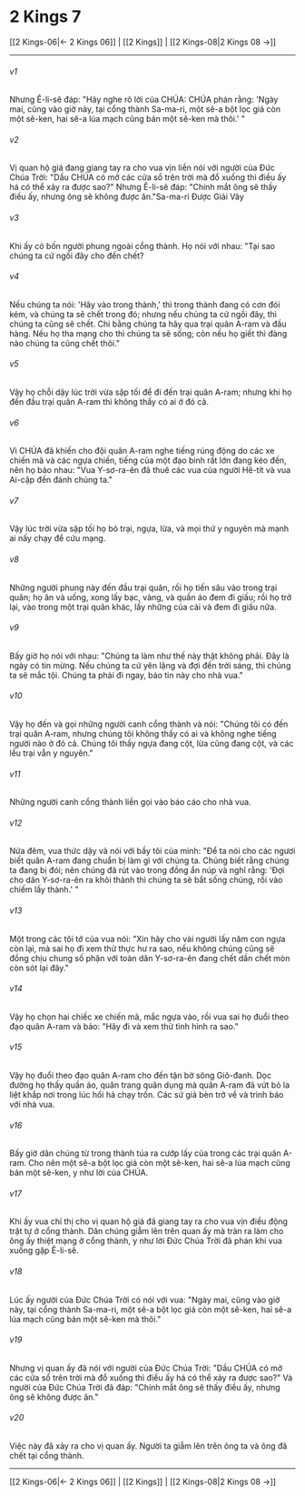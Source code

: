 # 2 Kings 7

[[2 Kings-06|← 2 Kings 06]] | [[2 Kings]] | [[2 Kings-08|2 Kings 08 →]]
***



###### v1 
Nhưng Ê-li-sê đáp: "Hãy nghe rõ lời của CHÚA: CHÚA phán rằng: 'Ngày mai, cũng vào giờ này, tại cổng thành Sa-ma-ri, một sê-a bột lọc giá còn một sê-ken, hai sê-a lúa mạch cũng bán một sê-ken mà thôi.' " 

###### v2 
Vị quan hộ giá đang giang tay ra cho vua vịn liền nói với người của Đức Chúa Trời: "Dầu CHÚA có mở các cửa sổ trên trời mà đổ xuống thì điều ấy há có thể xảy ra được sao?" Nhưng Ê-li-sê đáp: "Chính mắt ông sẽ thấy điều ấy, nhưng ông sẽ không được ăn."Sa-ma-ri Được Giải Vây 

###### v3 
Khi ấy có bốn người phung ngoài cổng thành. Họ nói với nhau: "Tại sao chúng ta cứ ngồi đây cho đến chết? 

###### v4 
Nếu chúng ta nói: 'Hãy vào trong thành,' thì trong thành đang có cơn đói kém, và chúng ta sẽ chết trong đó; nhưng nếu chúng ta cứ ngồi đây, thì chúng ta cũng sẽ chết. Chi bằng chúng ta hãy qua trại quân A-ram và đầu hàng. Nếu họ tha mạng cho thì chúng ta sẽ sống; còn nếu họ giết thì đàng nào chúng ta cũng chết thôi." 

###### v5 
Vậy họ chỗi dậy lúc trời vừa sập tối để đi đến trại quân A-ram; nhưng khi họ đến đầu trại quân A-ram thì không thấy có ai ở đó cả. 

###### v6 
Vì CHÚA đã khiến cho đội quân A-ram nghe tiếng rúng động do các xe chiến mã và các ngựa chiến, tiếng của một đạo binh rất lớn đang kéo đến, nên họ bảo nhau: "Vua Y-sơ-ra-ên đã thuê các vua của người Hê-tít và vua Ai-cập đến đánh chúng ta." 

###### v7 
Vậy lúc trời vừa sập tối họ bỏ trại, ngựa, lừa, và mọi thứ y nguyên mà mạnh ai nấy chạy để cứu mạng. 

###### v8 
Những người phung này đến đầu trại quân, rồi họ tiến sâu vào trong trại quân; họ ăn và uống, xong lấy bạc, vàng, và quần áo đem đi giấu; rồi họ trở lại, vào trong một trại quân khác, lấy những của cải và đem đi giấu nữa. 

###### v9 
Bấy giờ họ nói với nhau: "Chúng ta làm như thế này thật không phải. Đây là ngày có tin mừng. Nếu chúng ta cứ yên lặng và đợi đến trời sáng, thì chúng ta sẽ mắc tội. Chúng ta phải đi ngay, báo tin này cho nhà vua." 

###### v10 
Vậy họ đến và gọi những người canh cổng thành và nói: "Chúng tôi có đến trại quân A-ram, nhưng chúng tôi không thấy có ai và không nghe tiếng người nào ở đó cả. Chúng tôi thấy ngựa đang cột, lừa cũng đang cột, và các lều trại vẫn y nguyên." 

###### v11 
Những người canh cổng thành liền gọi vào báo cáo cho nhà vua. 

###### v12 
Nửa đêm, vua thức dậy và nói với bầy tôi của mình: "Để ta nói cho các ngươi biết quân A-ram đang chuẩn bị làm gì với chúng ta. Chúng biết rằng chúng ta đang bị đói; nên chúng đã rút vào trong đồng ẩn núp và nghĩ rằng: 'Đợi cho dân Y-sơ-ra-ên ra khỏi thành thì chúng ta sẽ bắt sống chúng, rồi vào chiếm lấy thành.' " 

###### v13 
Một trong các tôi tớ của vua nói: "Xin hãy cho vài người lấy năm con ngựa còn lại, mà sai họ đi xem thử thực hư ra sao, nếu không chúng cũng sẽ đồng chịu chung số phận với toàn dân Y-sơ-ra-ên đang chết dần chết mòn còn sót lại đây." 

###### v14 
Vậy họ chọn hai chiếc xe chiến mã, mắc ngựa vào, rồi vua sai họ đuổi theo đạo quân A-ram và bảo: "Hãy đi và xem thử tình hình ra sao." 

###### v15 
Vậy họ đuổi theo đạo quân A-ram cho đến tận bờ sông Giô-đanh. Dọc đường họ thấy quần áo, quân trang quân dụng mà quân A-ram đã vứt bỏ la liệt khắp nơi trong lúc hối hả chạy trốn. Các sứ giả bèn trở về và trình báo với nhà vua. 

###### v16 
Bấy giờ dân chúng từ trong thành túa ra cướp lấy của trong các trại quân A-ram. Cho nên một sê-a bột lọc giá còn một sê-ken, hai sê-a lúa mạch cũng bán một sê-ken, y như lời của CHÚA. 

###### v17 
Khi ấy vua chỉ thị cho vị quan hộ giá đã giang tay ra cho vua vịn điều động trật tự ở cổng thành. Dân chúng giẫm lên trên quan ấy mà tràn ra làm cho ông ấy thiệt mạng ở cổng thành, y như lời Đức Chúa Trời đã phán khi vua xuống gặp Ê-li-sê. 

###### v18 
Lúc ấy người của Đức Chúa Trời có nói với vua: "Ngày mai, cũng vào giờ này, tại cổng thành Sa-ma-ri, một sê-a bột lọc giá còn một sê-ken, hai sê-a lúa mạch cũng bán một sê-ken mà thôi." 

###### v19 
Nhưng vị quan ấy đã nói với người của Đức Chúa Trời: "Dầu CHÚA có mở các cửa sổ trên trời mà đổ xuống thì điều ấy há có thể xảy ra được sao?" Và người của Đức Chúa Trời đã đáp: "Chính mắt ông sẽ thấy điều ấy, nhưng ông sẽ không được ăn." 

###### v20 
Việc này đã xảy ra cho vị quan ấy. Người ta giẫm lên trên ông ta và ông đã chết tại cổng thành.

***
[[2 Kings-06|← 2 Kings 06]] | [[2 Kings]] | [[2 Kings-08|2 Kings 08 →]]

